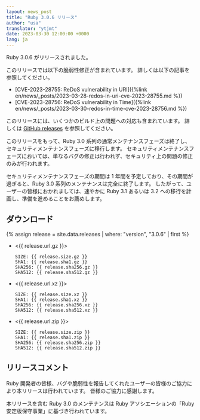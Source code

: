 ```yaml
---
layout: news_post
title: "Ruby 3.0.6 リリース"
author: "usa"
translator: "ytjmt"
date: 2023-03-30 12:00:00 +0000
lang: ja
---
```


Ruby 3.0.6 がリリースされました。

このリリースでは以下の脆弱性修正が含まれています。
詳しくは以下の記事を参照してください。

* [CVE-2023-28755: ReDoS vulnerability in URI]({%link en/news/_posts/2023-03-28-redos-in-uri-cve-2023-28755.md %})
* [CVE-2023-28756: ReDoS vulnerability in Time]({%link en/news/_posts/2023-03-30-redos-in-time-cve-2023-28756.md %})

このリリースには、いくつかのビルド上の問題への対応も含まれています。
詳しくは [GitHub releases](https://github.com/ruby/ruby/releases/tag/v3_0_6) を参照してください。

このリリースをもって、Ruby 3.0 系列の通常メンテナンスフェーズは終了し、セキュリティメンテナンスフェーズに移行します。
セキュリティメンテナンスフェーズにおいては、単なるバグの修正は行われず、セキュリティ上の問題の修正のみが行われます。

セキュリティメンテナンスフェーズの期間は 1 年間を予定しており、その期間が過ぎると、Ruby 3.0 系列のメンテナンスは完全に終了します。
したがって、ユーザーの皆様におかれましては、速やかに Ruby 3.1 あるいは 3.2 への移行を計画し、準備を進めることをお薦めします。

## ダウンロード

{% assign release = site.data.releases | where: "version", "3.0.6" | first %}

* <{{ release.url.gz }}>

      SIZE: {{ release.size.gz }}
      SHA1: {{ release.sha1.gz }}
      SHA256: {{ release.sha256.gz }}
      SHA512: {{ release.sha512.gz }}

* <{{ release.url.xz }}>

      SIZE: {{ release.size.xz }}
      SHA1: {{ release.sha1.xz }}
      SHA256: {{ release.sha256.xz }}
      SHA512: {{ release.sha512.xz }}

* <{{ release.url.zip }}>

      SIZE: {{ release.size.zip }}
      SHA1: {{ release.sha1.zip }}
      SHA256: {{ release.sha256.zip }}
      SHA512: {{ release.sha512.zip }}

## リリースコメント

Ruby 開発者の皆様、バグや脆弱性を報告してくれたユーザーの皆様のご協力により本リリースは行われています。
皆様のご協力に感謝します。

本リリースを含む Ruby 3.0 のメンテナンスは Ruby アソシエーションの「Ruby 安定版保守事業」に基づき行われています。
